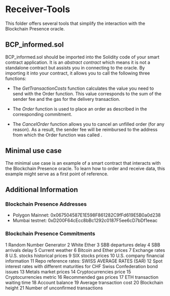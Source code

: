 # Receiver-Tools 

This folder offers several tools that simplify the interaction with the Blockchain Presence oracle. 

## BCP_informed.sol

BCP_informed.sol should be imported into the Solidity code of your smart contract application. It is an *abstract contract* which means it is not a standalone contract but assists you in connecting to the oracle. By importing it into your contract, it allows you to call the following three functions:

- The *GetTransactionCosts* function calculates the value you need to send with the Order function. This value corresponds to the sum of the sender fee and the gas for the delivery transaction.

- The *Order* function is used to place an order as described in the corresponding commitment.

- The *CancelOrder* function allows you to cancel an unfilled order (for any reason). As a result, the sender fee will be reimbursed to the address from which the Order function was called .

## Minimal use case

The minimal use case is an example of a smart contract that interacts with the Blockchain Presence oracle. To learn how to order and receive data, this example might serve as a first point of reference.

## Additional Information

### Blockchain Presence Addresses

- Polygon Mainnet: 0x067504587E1E598F861282C9fFd619E5B0a0d238 
- Mumbai testnet: 0xD200F64cEcc8bBc1292c0187F5ee6cD7bDf1eeac 

### Blockchain Presence Commitments

1  Random Number Generator
2  White Ether
3  SBB departures delay
4  SBB arrivals delay
5  Current weather
6  Bitcoin and Ether prices
7  Exchange rates
8  U.S. stocks historical prices
9  SIX stocks prices
10 U.S. company financial information
11 Repo reference rates: SWISS AVERAGE RATES (SAR)
12 Spot interest rates with different maturities for CHF Swiss Confederation bond issues
13 Metals market prices
14 Cryptocurrencies price
15 Cryptocurrencies metric
16 Recommended gas prices
17 ETH transaction waiting time
18 Account balance
19 Average transaction cost
20 Blockchain height
21 Number of unconfirmed transactions
